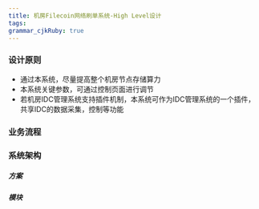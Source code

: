 ```yaml
---
title: 机房Filecoin网络刷单系统-High Level设计
tags: 
grammar_cjkRuby: true
---
```


### 设计原则
- 通过本系统，尽量提高整个机房节点存储算力
- 本系统关键参数，可通过控制页面进行调节
- 若机房IDC管理系统支持插件机制，本系统可作为IDC管理系统的一个插件，共享IDC的数据采集，控制等功能

### 业务流程



### 系统架构
##### 方案
##### 模块